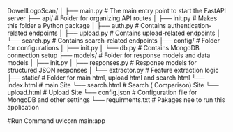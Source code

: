 DowellLogoScan/
│
├── main.py               # The main entry point to start the FastAPI server
├── api/                  # Folder for organizing API routes
│   ├── init.py       # Makes this folder a Python package
│   ├── auth.py           # Contains authentication-related endpoints
│   ├── upload.py         # Contains upload-related endpoints
│   └── search.py         # Contains search-related endpoints
├── config/               # Folder for configurations
│   ├── init.py
│   └── db.py             # Contains MongoDB connection setup
├── models/               # Folder for response models and data models
│   ├── init.py
│   ├── responses.py      # Response models for structured JSON responses
│   └── extractor.py      # Feature extraction logic
├── static/               # Folder for main html, upload html and search html
    └── index.html        # main Site
    └── search.html       # Search ( Comparison) Site
    └── upload.html       # Upload Site
└── config.json           # Configuration file for MongoDB and other settings
└── requirments.txt       # Pakages nee to run this application


#Run Command 
uvicorn main:app
